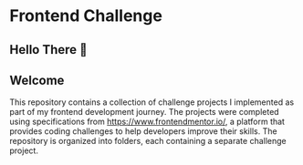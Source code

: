# Frontend Challenge
## Hello There 👋
## Welcome 
This repository contains a collection of challenge projects I implemented as part of my frontend development journey. 
The projects were completed using specifications from https://www.frontendmentor.io/, a platform that provides coding challenges to help developers improve their skills.
The repository is organized into folders, each containing a separate challenge project. 